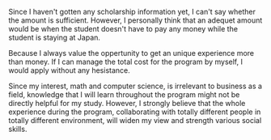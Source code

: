 Since I haven't gotten any scholarship information yet, I can't say whether the amount is sufficient. However, I personally think that an adequet amount would be when the student doesn't have to pay any money while the student is staying at Japan.

Because I always value the oppertunity to get an unique experience more than money. If I can manage the total cost for the program by myself, I would apply without any hesistance.

Since my interest, math and computer science, is irrelevant to business as a field, knowledge that I will learn throughout the program might not be directly helpful for my study. However, I strongly believe that the whole experience during the program, collaborating with totally different people in totally different environment, will widen my view and strength various social skills.